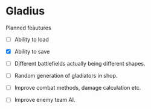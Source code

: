 # Gladius

Planned feautures
  - [ ] Ability to load
  - [x] Ability to save
  - [ ] Different battlefields actually being different shapes.
  - [ ] Random generation of gladiators in shop.
  - [ ] Improve combat methods, damage calculation etc.
  - [ ] Improve enemy team AI.
 
